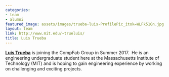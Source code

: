 ```yaml
---
categories:
- team
- alumni
featured_image: assets/images/trueba-luis-ProfilePic_itok=WLFk51Gn.jpg
layout: team
link: http://www.mit.edu/~trueluis/
title: Luis Trueba
---
```


**[Luis Trueba](http://www.mit.edu/~trueluis/)** is joining the CompFab Group in Summer 2017.  He is an engineering undergraduate student here at the Massachusetts Institute of Technology (MIT) and is hoping to gain engineering experience by working on challenging and exciting projects.
